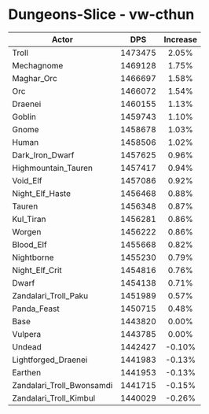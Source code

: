 # Dungeons-Slice - vw-cthun
| Actor | DPS | Increase |
|---|:---:|:---:|
|Troll|1473475|2.05%|
|Mechagnome|1469128|1.75%|
|Maghar_Orc|1466697|1.58%|
|Orc|1466072|1.54%|
|Draenei|1460155|1.13%|
|Goblin|1459743|1.10%|
|Gnome|1458678|1.03%|
|Human|1458506|1.02%|
|Dark_Iron_Dwarf|1457625|0.96%|
|Highmountain_Tauren|1457417|0.94%|
|Void_Elf|1457086|0.92%|
|Night_Elf_Haste|1456468|0.88%|
|Tauren|1456348|0.87%|
|Kul_Tiran|1456281|0.86%|
|Worgen|1456222|0.86%|
|Blood_Elf|1455668|0.82%|
|Nightborne|1455230|0.79%|
|Night_Elf_Crit|1454816|0.76%|
|Dwarf|1454138|0.71%|
|Zandalari_Troll_Paku|1451989|0.57%|
|Panda_Feast|1450715|0.48%|
|Base|1443820|0.00%|
|Vulpera|1443785|0.00%|
|Undead|1442427|-0.10%|
|Lightforged_Draenei|1441983|-0.13%|
|Earthen|1441953|-0.13%|
|Zandalari_Troll_Bwonsamdi|1441715|-0.15%|
|Zandalari_Troll_Kimbul|1440029|-0.26%|
